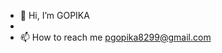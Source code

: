 - 👋 Hi, I’m GOPIKA
- 
- 📫 How to reach me pgopika8299@gmail.com

<!---
GOPIKA8299/GOPIKA8299 is a ✨ special ✨ repository because its `README.md` (this file) appears on your GitHub profile.
You can click the Preview link to take a look at your changes.
--->
